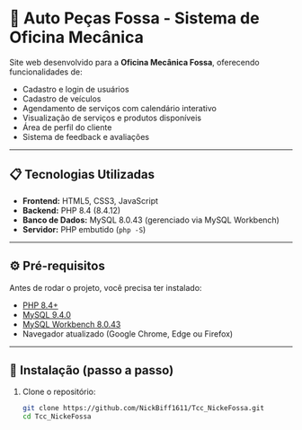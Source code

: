 # 🚗 Auto Peças Fossa - Sistema de Oficina Mecânica

Site web desenvolvido para a **Oficina Mecânica Fossa**, 
oferecendo funcionalidades de:
- Cadastro e login de usuários
- Cadastro de veículos
- Agendamento de serviços com calendário interativo
- Visualização de serviços e produtos disponíveis
- Área de perfil do cliente
- Sistema de feedback e avaliações
---

## 📋 Tecnologias Utilizadas

- **Frontend:** HTML5, CSS3, JavaScript  
- **Backend:** PHP 8.4 (8.4.12)  
- **Banco de Dados:** MySQL 8.0.43 (gerenciado via MySQL Workbench)  
- **Servidor:** PHP embutido (`php -S`)

---

## ⚙️ Pré-requisitos

Antes de rodar o projeto, você precisa ter instalado:

- [PHP 8.4+](https://www.php.net/downloads)  
- [MySQL 9.4.0](https://dev.mysql.com/downloads/mysql/)  
- [MySQL Workbench 8.0.43](https://dev.mysql.com/downloads/workbench/)  
- Navegador atualizado (Google Chrome, Edge ou Firefox)  

---

## 🚀 Instalação (passo a passo)

1. Clone o repositório:  
   ```bash
   git clone https://github.com/NickBiff1611/Tcc_NickeFossa.git
   cd Tcc_NickeFossa
